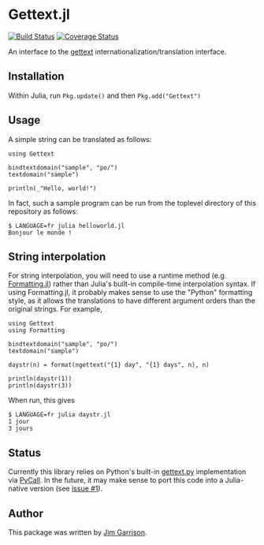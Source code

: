 # Gettext.jl
[![Build Status](https://travis-ci.org/garrison/Gettext.jl.svg)](https://travis-ci.org/garrison/Gettext.jl)
[![Coverage Status](https://coveralls.io/repos/garrison/Gettext.jl/badge.svg?branch=master)](https://coveralls.io/r/garrison/Gettext.jl?branch=master)

An interface to the [gettext](http://www.gnu.org/software/gettext/manual/html_node/index.html) internationalization/translation interface.

## Installation

Within Julia, run `Pkg.update()` and then `Pkg.add("Gettext")`

## Usage

A simple string can be translated as follows:

    using Gettext

    bindtextdomain("sample", "po/")
    textdomain("sample")

    println(_"Hello, world!")

In fact, such a sample program can be run from the toplevel directory of this repository as follows:

    $ LANGUAGE=fr julia helloworld.jl
    Bonjour le monde !

## String interpolation

For string interpolation, you will need to use a runtime method (e.g. [Formatting.jl](https://github.com/lindahua/Formatting.jl)) rather than Julia's built-in compile-time interpolation syntax.  If using Formatting.jl, it probably makes sense to use the "Python" formatting style, as it allows the translations to have different argument orders than the original strings.  For example,

    using Gettext
    using Formatting

    bindtextdomain("sample", "po/")
    textdomain("sample")

    daystr(n) = format(ngettext("{1} day", "{1} days", n), n)

    println(daystr(1))
    println(daystr(3))

When run, this gives

    $ LANGUAGE=fr julia daystr.jl
    1 jour
    3 jours

## Status

Currently this library relies on Python's built-in [gettext.py](https://github.com/python/cpython/blob/master/Lib/gettext.py) implementation via [PyCall](https://github.com/stevengj/PyCall.jl).  In the future, it may make sense to port this code into a Julia-native version (see [issue #1](https://github.com/garrison/Gettext.jl/issues/1)).

## Author

This package was written by [Jim Garrison](http://jimgarrison.org/).
